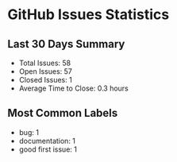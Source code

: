 # GitHub Issues Statistics

## Last 30 Days Summary
- Total Issues: 58
- Open Issues: 57
- Closed Issues: 1
- Average Time to Close: 0.3 hours

## Most Common Labels
- bug: 1
- documentation: 1
- good first issue: 1
